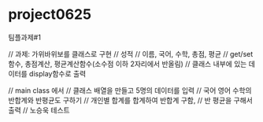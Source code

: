# project0625
팀플과제#1

// 과제: 가위바위보를 클래스로 구현
// 성적
// 이름, 국어, 수학, 총점, 평균
// get/set 함수, 총점계산, 평균계산함수(소수점 이하 2자리에서 반올림)
// 클래스 내부에 있는 데이터를 display함수로 출력

// main class 에서
// 클래스 배열을 만들고 5명의 데이터를 입력
// 국어 영어 수학의 반합계와 반평균도 구하기
// 개인별 합계를 합계하여 반합계 구함,
// 반 평균을 구해서 출력
// 노승욱 테스트